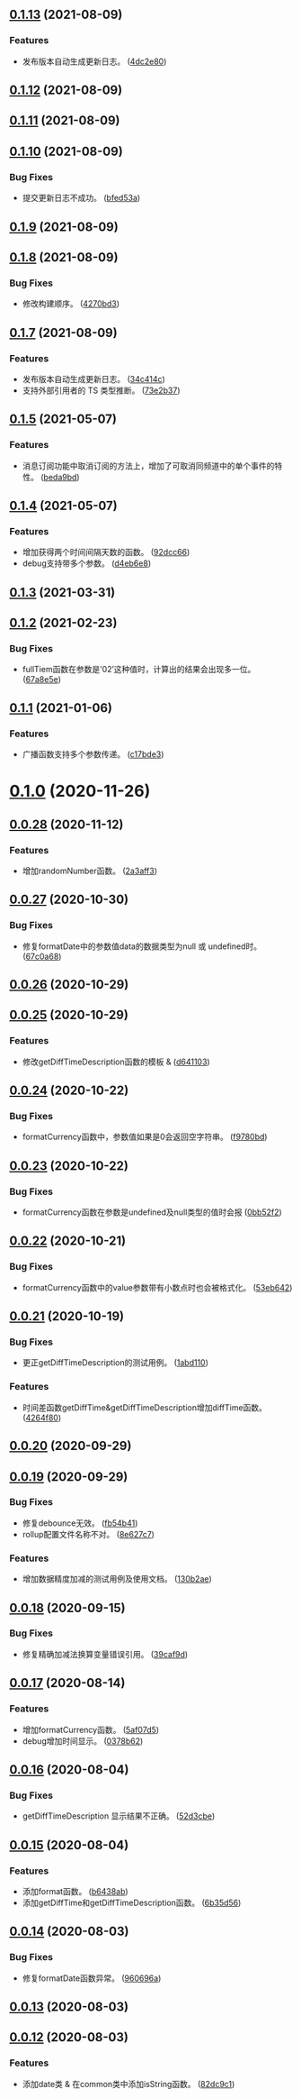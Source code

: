 ## [0.1.13](https://github.com/flyer-ui/commonality/compare/v0.1.12...v0.1.13) (2021-08-09)


### Features

* 发布版本自动生成更新日志。 ([4dc2e80](https://github.com/flyer-ui/commonality/commit/4dc2e80eff82bb5b714c11d8fa2ec67050aec37d))



## [0.1.12](https://github.com/flyer-ui/commonality/compare/v0.1.11...v0.1.12) (2021-08-09)



## [0.1.11](https://github.com/flyer-ui/commonality/compare/v0.1.10...v0.1.11) (2021-08-09)



## [0.1.10](https://github.com/flyer-ui/commonality/compare/v0.1.9...v0.1.10) (2021-08-09)


### Bug Fixes

* 提交更新日志不成功。 ([bfed53a](https://github.com/flyer-ui/commonality/commit/bfed53af2310026677fed91660fe38b88ee10b12))



## [0.1.9](https://github.com/flyer-ui/commonality/compare/v0.1.8...v0.1.9) (2021-08-09)



## [0.1.8](https://github.com/flyer-ui/commonality/compare/v0.1.7...v0.1.8) (2021-08-09)


### Bug Fixes

* 修改构建顺序。 ([4270bd3](https://github.com/flyer-ui/commonality/commit/4270bd3e9ecb03635a302d340ced7b5eea1a6343))



## [0.1.7](https://github.com/flyer-ui/commonality/compare/v0.1.5...v0.1.7) (2021-08-09)


### Features

* 发布版本自动生成更新日志。 ([34c414c](https://github.com/flyer-ui/commonality/commit/34c414c57c0fa01ec437b78285baa98c0b65b4b5))
* 支持外部引用者的 TS 类型推断。 ([73e2b37](https://github.com/flyer-ui/commonality/commit/73e2b3743b3eee65636cf0a900aa8b500d6a1e2b))



## [0.1.5](https://github.com/flyer-ui/commonality/compare/v0.1.4...v0.1.5) (2021-05-07)


### Features

* 消息订阅功能中取消订阅的方法上，增加了可取消同频道中的单个事件的特性。 ([beda9bd](https://github.com/flyer-ui/commonality/commit/beda9bd94aa9b439f88024ccb4df5c293910d423))



## [0.1.4](https://github.com/flyer-ui/commonality/compare/v0.1.3...v0.1.4) (2021-05-07)


### Features

* 增加获得两个时间间隔天数的函数。 ([92dcc66](https://github.com/flyer-ui/commonality/commit/92dcc6621b70412895a823c9c446256f10810815))
* debug支持带多个参数。 ([d4eb6e8](https://github.com/flyer-ui/commonality/commit/d4eb6e82c651f7094a750175045d3c13b5c97a7f))



## [0.1.3](https://github.com/flyer-ui/commonality/compare/v0.1.2...v0.1.3) (2021-03-31)



## [0.1.2](https://github.com/flyer-ui/commonality/compare/v0.1.1...v0.1.2) (2021-02-23)


### Bug Fixes

* fullTiem函数在参数是'02’这种值时，计算出的结果会出现多一位。 ([67a8e5e](https://github.com/flyer-ui/commonality/commit/67a8e5e740bdc16c2c0c58616d1663b898303774))



## [0.1.1](https://github.com/flyer-ui/commonality/compare/v0.1.0...v0.1.1) (2021-01-06)


### Features

* 广播函数支持多个参数传递。 ([c17bde3](https://github.com/flyer-ui/commonality/commit/c17bde3409bccdd7a35b9707b6d1ee00d14b1bfc))



# [0.1.0](https://github.com/flyer-ui/commonality/compare/v0.0.28...v0.1.0) (2020-11-26)



## [0.0.28](https://github.com/flyer-ui/commonality/compare/v0.0.27...v0.0.28) (2020-11-12)


### Features

* 增加randomNumber函数。 ([2a3aff3](https://github.com/flyer-ui/commonality/commit/2a3aff3a01a79963b4ba39b488054ab26474bc1c))



## [0.0.27](https://github.com/flyer-ui/commonality/compare/v0.0.26...v0.0.27) (2020-10-30)


### Bug Fixes

* 修复formatDate中的参数值data的数据类型为null 或 undefined时。 ([67c0a68](https://github.com/flyer-ui/commonality/commit/67c0a68b1f956d19f7ef8bfaa442a5e7f67e4d87))



## [0.0.26](https://github.com/flyer-ui/commonality/compare/v0.0.25...v0.0.26) (2020-10-29)



## [0.0.25](https://github.com/flyer-ui/commonality/compare/v0.0.24...v0.0.25) (2020-10-29)


### Features

* 修改getDiffTimeDescription函数的模板 & ([d641103](https://github.com/flyer-ui/commonality/commit/d641103bb3a2bcef8756de3717af2c89e5d4a91f))



## [0.0.24](https://github.com/flyer-ui/commonality/compare/v0.0.23...v0.0.24) (2020-10-22)


### Bug Fixes

* formatCurrency函数中，参数值如果是0会返回空字符串。 ([f9780bd](https://github.com/flyer-ui/commonality/commit/f9780bd1b7dc50eb63d9ed94cc38bb54ea1b0d85))



## [0.0.23](https://github.com/flyer-ui/commonality/compare/v0.0.22...v0.0.23) (2020-10-22)


### Bug Fixes

* formatCurrency函数在参数是undefined及null类型的值时会报 ([0bb52f2](https://github.com/flyer-ui/commonality/commit/0bb52f2be58102ce214e2c27b8d0fdfc15d37ecf))



## [0.0.22](https://github.com/flyer-ui/commonality/compare/v0.0.21...v0.0.22) (2020-10-21)


### Bug Fixes

* formatCurrency函数中的value参数带有小数点时也会被格式化。 ([53eb642](https://github.com/flyer-ui/commonality/commit/53eb6422cc26d151afe5525320dcbf9a4e495196))



## [0.0.21](https://github.com/flyer-ui/commonality/compare/v0.0.20...v0.0.21) (2020-10-19)


### Bug Fixes

* 更正getDiffTimeDescription的测试用例。 ([1abd110](https://github.com/flyer-ui/commonality/commit/1abd110d2df82b9e4111c0d0948df3d265105e07))


### Features

* 时间差函数getDiffTime&getDiffTimeDescription增加diffTime函数。 ([4264f80](https://github.com/flyer-ui/commonality/commit/4264f8076960e74b3a3e0be41c2d2f398f3fffc0))



## [0.0.20](https://github.com/flyer-ui/commonality/compare/v0.0.19...v0.0.20) (2020-09-29)



## [0.0.19](https://github.com/flyer-ui/commonality/compare/v0.0.18...v0.0.19) (2020-09-29)


### Bug Fixes

* 修复debounce无效。 ([fb54b41](https://github.com/flyer-ui/commonality/commit/fb54b41426821ac0ea7a44b4f3b30fcd9fe9d995))
* rollup配置文件名称不对。 ([8e627c7](https://github.com/flyer-ui/commonality/commit/8e627c7f47e6b31c4bc49f1d2b710923f962daa0))


### Features

* 增加数据精度加减的测试用例及使用文档。 ([130b2ae](https://github.com/flyer-ui/commonality/commit/130b2ae45d6bc2de8910d7223005924d9e8d6df8))



## [0.0.18](https://github.com/flyer-ui/commonality/compare/v0.0.17...v0.0.18) (2020-09-15)


### Bug Fixes

* 修复精确加减法换算变量错误引用。 ([39caf9d](https://github.com/flyer-ui/commonality/commit/39caf9dfaa532561ad77dad1b7bcbe520b6566e8))



## [0.0.17](https://github.com/flyer-ui/commonality/compare/v0.0.16...v0.0.17) (2020-08-14)


### Features

* 增加formatCurrency函数。 ([5af07d5](https://github.com/flyer-ui/commonality/commit/5af07d5277a469a30ce4041daef044dc48b99c46))
* debug增加时间显示。 ([0378b62](https://github.com/flyer-ui/commonality/commit/0378b62edcbc9bbbbc2e7935767ba015a634f763))



## [0.0.16](https://github.com/flyer-ui/commonality/compare/v0.0.15...v0.0.16) (2020-08-04)


### Bug Fixes

* getDiffTimeDescription 显示结果不正确。 ([52d3cbe](https://github.com/flyer-ui/commonality/commit/52d3cbe1c99739e9dbba26278796edfc47afbf11))



## [0.0.15](https://github.com/flyer-ui/commonality/compare/v0.0.14...v0.0.15) (2020-08-04)


### Features

* 添加format函数。 ([b6438ab](https://github.com/flyer-ui/commonality/commit/b6438abd58af6d8602e78868b1d61998a83eec3d))
* 添加getDiffTime和getDiffTimeDescription函数。 ([6b35d56](https://github.com/flyer-ui/commonality/commit/6b35d562a8cd97b9c823c0aebb0e375e0040ac53))



## [0.0.14](https://github.com/flyer-ui/commonality/compare/v0.0.13...v0.0.14) (2020-08-03)


### Bug Fixes

* 修复formatDate函数异常。 ([960696a](https://github.com/flyer-ui/commonality/commit/960696a635412fbcd881b4642652dccc48ee37ce))



## [0.0.13](https://github.com/flyer-ui/commonality/compare/v0.0.12...v0.0.13) (2020-08-03)



## [0.0.12](https://github.com/flyer-ui/commonality/compare/82dc9c1308a3f00a90f2102aff0837490f280476...v0.0.12) (2020-08-03)


### Features

* 添加date类 & 在common类中添加isString函数。 ([82dc9c1](https://github.com/flyer-ui/commonality/commit/82dc9c1308a3f00a90f2102aff0837490f280476))



